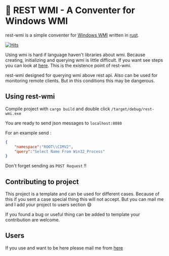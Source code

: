 # :milky_way: REST WMI - A Conventer for Windows WMI

rest-wmi is a simple conventer for [Windows WMI](https://docs.microsoft.com/en-us/windows/win32/wmisdk/about-wmi) written in [rust](https://www.rust-lang.org/).

[![Hits](https://hits.seeyoufarm.com/api/count/incr/badge.svg?url=https%3A%2F%2Fgithub.com%2Fyusufpapurcu%2Frest-wmi&count_bg=%233DC8A4&title_bg=%23555555&icon=&icon_color=%23E7E7E7&title=Repo+Popularity&edge_flat=false)](https://hits.seeyoufarm.com)

Using wmi is hard if language haven't libraries about wmi. Because creating, initializing and querying wmi is little difficult. If you want see steps you can look at [here](https://docs.microsoft.com/en-us/windows/win32/wmisdk/developing-a-wmi-provider). This is the existence point of rest-wmi.

rest-wmi designed for querying wmi above rest api. Also can be used for monitoring remote clients. But in this conditions this may be dangerous.

## Using rest-wmi
Compile project with `cargo build` and double click `/target/debug/rest-wmi.exe`

You are ready to send json messages to `localhost:8080`

For an example send :

```json
{
    "namespace":"ROOT\\CIMV2",
    "query":"Select Name From Win32_Process"
}
```

Don't forget sending as `POST Request` !!

## Contributing to project
This project is a template and can be used for different cases. Because of this if you sent a case special thing this will not accept. But you can mail me and I add your project to users section :smile:

If you found a bug or useful thing can be added to template your contribution are welcome.

## Users 

If you use and want to be here please mail me from [here](mailto:yusufturhanp@gmail.com?Subject=I'm%20a%20rest-wmi%20user)
